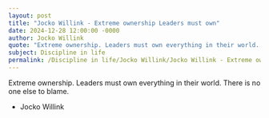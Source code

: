 ```yaml
---
layout: post
title: "Jocko Willink - Extreme ownership Leaders must own"
date: 2024-12-28 12:00:00 -0000
author: Jocko Willink
quote: "Extreme ownership. Leaders must own everything in their world. There is no one else to blame."
subject: Discipline in life
permalink: /Discipline in life/Jocko Willink/Jocko Willink - Extreme ownership Leaders must own
---
```


Extreme ownership. Leaders must own everything in their world. There is no one else to blame.

- Jocko Willink
